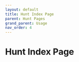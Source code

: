```yaml
---
layout: default
title: Hunt Index Page
parent: Hunt Pages
grand_parent: Usage
nav_order: 4
---
```


# Hunt Index Page 